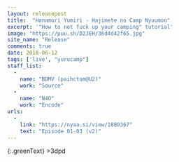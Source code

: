 ```yaml
---
layout: releasepost
title:  "Hanamori Yumiri - Hajimete no Camp Nyuumon"
excerpt: '"How to not fuck up your camping" tutorial'
image: "https://puu.sh/D2JEH/36d4d42f65.jpg"
site_name: "Release"
comments: true
date: 2018-06-12
tags: ['live', "yurucamp"]
staff_list:
  - 
    name: "BDMV (paihctom@U2)"
    work: "Source"
  - 
    name: "N4O"
    work: "Encode"
urls:
  - 
    link: "https://nyaa.si/view/1080367"
    text: "Episode 01-03 (v2)"
---
```

{:.greenText}
\>3dpd